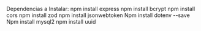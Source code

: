 Dependencias a Instalar:
	npm install express 
	npm install bcrypt 
	npm install cors 
	npm install zod 
	npm install jsonwebtoken 
	Npm install dotenv --save
	Npm install mysql2
	npm install uuid